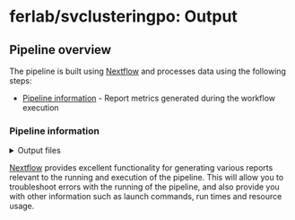 # ferlab/svclusteringpo: Output

## Pipeline overview

The pipeline is built using [Nextflow](https://www.nextflow.io/) and processes data using the following steps:

- [Pipeline information](#pipeline-information) - Report metrics generated during the workflow execution

### Pipeline information

<details markdown="1">
<summary>Output files</summary>

- `pipeline_info/`
  - Reports generated by Nextflow: `execution_report.html`, `execution_timeline.html`, `execution_trace.txt` and `pipeline_dag.dot`/`pipeline_dag.svg`.
  - Reports generated by the pipeline: `pipeline_report.html`, `pipeline_report.txt` and `software_versions.yml`. The `pipeline_report*` files will only be present if the `--email` / `--email_on_fail` parameter's are used when running the pipeline.
  - Reformatted samplesheet files used as input to the pipeline: `samplesheet.valid.csv`.
  - Parameters used by the pipeline run: `params.json`.
- `outdir/`
  - `preprocessing/`
    - ${sample}.cnv.mod.vcf : The original vcf with additional annotations
    - ${sample}.cnv.mod.(DEL/DUP).vcf : The modified version of each VCF, split by DUP and DEL.
    - ploidy_table.tsv
    - ${sample}.cnv.mod.(DEL/DUP).bed
  - `svclusteringdup/`
    - ${familyId}.MAX_CLIQUE_RO80.DUP.vcf : The vcf with CNV DUP cluster per family
  - `svclusteringdel/`
    - ${familyId}.MAX_CLIQUE_RO80.DEL.vcf : The vcf with CNV DEL cluster per family

</details>

[Nextflow](https://www.nextflow.io/docs/latest/tracing.html) provides excellent functionality for generating various reports relevant to the running and execution of the pipeline. This will allow you to troubleshoot errors with the running of the pipeline, and also provide you with other information such as launch commands, run times and resource usage.
